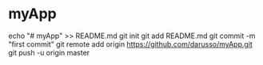 # myApp
echo "# myApp" >> README.md
git init
git add README.md
git commit -m "first commit"
git remote add origin https://github.com/darusso/myApp.git
git push -u origin master
